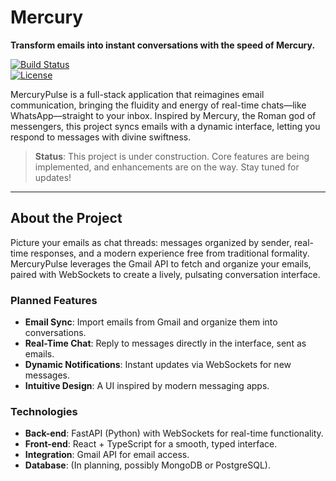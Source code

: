 # Mercury

**Transform emails into instant conversations with the speed of Mercury.**

[![Build Status](https://img.shields.io/badge/build-in%20progress-orange)](https://github.com/your-username/MercuryPulse)  
[![License](https://img.shields.io/badge/license-MIT-blue.svg)](LICENSE)

MercuryPulse is a full-stack application that reimagines email communication, bringing the fluidity and energy of real-time chats—like WhatsApp—straight to your inbox. Inspired by Mercury, the Roman god of messengers, this project syncs emails with a dynamic interface, letting you respond to messages with divine swiftness.

> **Status**: This project is under construction. Core features are being implemented, and enhancements are on the way. Stay tuned for updates!

---

## About the Project

Picture your emails as chat threads: messages organized by sender, real-time responses, and a modern experience free from traditional formality. MercuryPulse leverages the Gmail API to fetch and organize your emails, paired with WebSockets to create a lively, pulsating conversation interface.

### Planned Features
- **Email Sync**: Import emails from Gmail and organize them into conversations.
- **Real-Time Chat**: Reply to messages directly in the interface, sent as emails.
- **Dynamic Notifications**: Instant updates via WebSockets for new messages.
- **Intuitive Design**: A UI inspired by modern messaging apps.

### Technologies
- **Back-end**: FastAPI (Python) with WebSockets for real-time functionality.
- **Front-end**: React + TypeScript for a smooth, typed interface.
- **Integration**: Gmail API for email access.
- **Database**: (In planning, possibly MongoDB or PostgreSQL).





